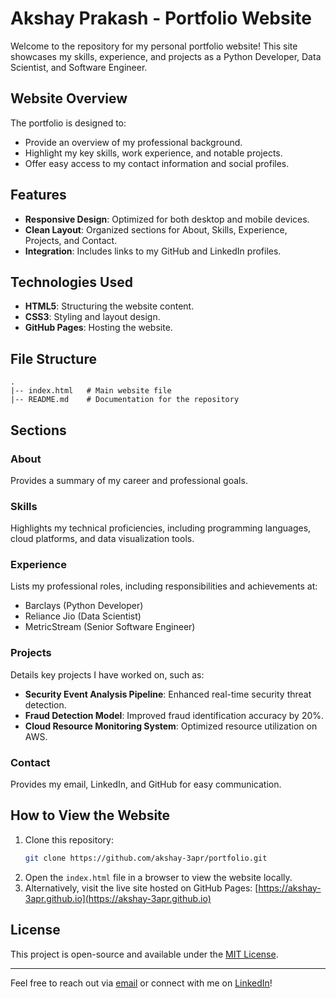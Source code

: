 # Akshay Prakash - Portfolio Website

Welcome to the repository for my personal portfolio website! This site showcases my skills, experience, and projects as a Python Developer, Data Scientist, and Software Engineer.

## Website Overview
The portfolio is designed to:
- Provide an overview of my professional background.
- Highlight my key skills, work experience, and notable projects.
- Offer easy access to my contact information and social profiles.

## Features
- **Responsive Design**: Optimized for both desktop and mobile devices.
- **Clean Layout**: Organized sections for About, Skills, Experience, Projects, and Contact.
- **Integration**: Includes links to my GitHub and LinkedIn profiles.

## Technologies Used
- **HTML5**: Structuring the website content.
- **CSS3**: Styling and layout design.
- **GitHub Pages**: Hosting the website.

## File Structure
```
.
|-- index.html   # Main website file
|-- README.md    # Documentation for the repository
```

## Sections
### About
Provides a summary of my career and professional goals.

### Skills
Highlights my technical proficiencies, including programming languages, cloud platforms, and data visualization tools.

### Experience
Lists my professional roles, including responsibilities and achievements at:
- Barclays (Python Developer)
- Reliance Jio (Data Scientist)
- MetricStream (Senior Software Engineer)

### Projects
Details key projects I have worked on, such as:
- **Security Event Analysis Pipeline**: Enhanced real-time security threat detection.
- **Fraud Detection Model**: Improved fraud identification accuracy by 20%.
- **Cloud Resource Monitoring System**: Optimized resource utilization on AWS.

### Contact
Provides my email, LinkedIn, and GitHub for easy communication.

## How to View the Website
1. Clone this repository:
   ```bash
   git clone https://github.com/akshay-3apr/portfolio.git
   ```
2. Open the `index.html` file in a browser to view the website locally.
3. Alternatively, visit the live site hosted on GitHub Pages:
   [https://akshay-3apr.github.io](https://akshay-3apr.github.io)

## License
This project is open-source and available under the [MIT License](LICENSE).

---
Feel free to reach out via [email](mailto:prakashakshay91@gmail.com) or connect with me on [LinkedIn](https://www.linkedin.com/in/prakashakshay)!
